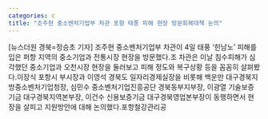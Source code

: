 ```yaml
---
categories: c
title: "조주현 중소벤처기업부 차관 포항 태풍 피해 현장 방문회복대책 논의"
---
```

[뉴스더원 경북=정승초 기자] 조주현 중소벤처기업부 차관이 4일 태풍 ‘힌남노’ 피해를 입은 퍼항 지역의 중소기업과 전통시장 현장을 방문했다.조 차관은 이날 침수피해가 심각했던 중소기업과 오천시장 현장을 둘러보고 피해 정도와 복구상황 등을 꼼꼼히 살펴봤다.이장식 포항시 부시장과 이영석 경북도 일자리경제실장을 비롯해 백운만 대구경북지방중소벤처기업청장, 심민수 중소벤처기업진흥공단 경북동부지부장, 이광열 기술보증기금 대구경북지역본부장, 이건수 신용보증기금 대구경북영업본부장이 동행하면서 현장을 살피고 지원방안에 대해 논의했다.포항철강관리공